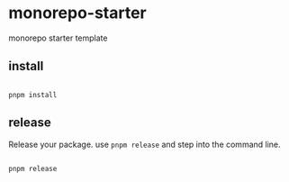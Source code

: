 # monorepo-starter

monorepo starter template

## install

```shell

pnpm install

```

## release

Release your package. use `pnpm release` and step into the command line.

```shell

pnpm release

```
